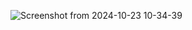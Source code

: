 ![Screenshot from 2024-10-23 10-34-39](https://github.com/user-attachments/assets/56715077-bd1e-4de2-97ee-5b09cc5c4ef1)
